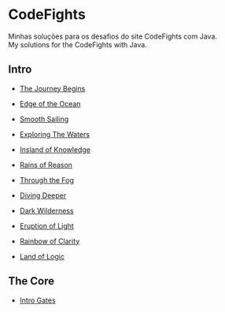# CodeFights
Minhas soluções para os desafios do site CodeFights com Java.  
My solutions for the CodeFights with Java.


## Intro
* [The Journey Begins](Intro/The_Journey_Begins)

* [Edge of the Ocean](Intro/Edge_of_the_Ocean)

* [Smooth Sailing](Intro/Smooth_Sailing)

* [Exploring The Waters](Intro/Exploring_The_Waters)

* [Insland of Knowledge](Intro/Insland_of_Knowledge)

* [Rains of Reason](Intro/Rains_of_Reason)

* [Through the Fog](Intro/Through_the_Fog)

* [Diving Deeper](Intro/Diving_Deeper)

* [Dark Wilderness](Intro/Dark_Wilderness)

* [Eruption of Light](Intro/Eruption_of_Light)

* [Rainbow of Clarity](Intro/Rainbow_of_Clarity)

* [Land of Logic](Intro/Land_of_Logic)

## The Core
* [Intro Gates](The_Core/Intro_Gates)
